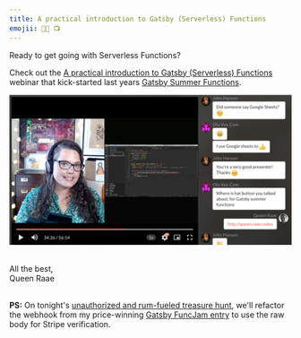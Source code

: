 ```yaml
---
title: A practical introduction to Gatsby (Serverless) Functions
emojii: 👩‍🏫 📺
---
```


Ready to get going with Serverless Functions?

Check out the [A practical introduction to Gatsby (Serverless) Functions](https://www.crowdcast.io/e/a-practical-introduction?utm_source=profile&utm_medium=profile_web&utm_campaign=profile) webinar that kick-started last years [Gatsby Summer Functions](https://www.youtube.com/playlist?list=PL9W-8hhRoLoO79t6nLx36tNsLyBAowbHT).

[!["Screengrab of webinar"](./screengrab-crowdcast.png)](https://www.crowdcast.io/e/a-practical-introduction?utm_source=profile&utm_medium=profile_web&utm_campaign=profile)

&nbsp;  
All the best,  
Queen Raae

&nbsp;  
**PS:** On tonight's [unauthorized and rum-fueled treasure hunt](https://youtu.be/Wqilgl_V7FA), we'll refactor the webhook from my price-winning [Gatsby FuncJam entry](https://github.com/queen-raae/gatsby-funcjam-21/blob/main/src/api/stripe-webhook.js) to use the raw body for Stripe verification.
